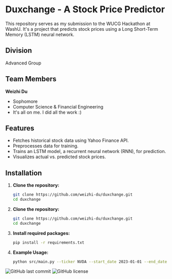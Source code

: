 # Duxchange - A Stock Price Predictor

This repository serves as my submission to the WUCG Hackathon at WashU. It's a project that predicts stock prices using a Long Short-Term Memory (LSTM) neural network. 

## Division

Advanced Group

## Team Members

**Weizhi Du**
- Sophomore
- Computer Science & Financial Engineering
- It's all on me. I did all the work :)

## Features

- Fetches historical stock data using Yahoo Finance API.
- Preprocesses data for training.
- Trains an LSTM model, a recurrent neural network (RNN), for prediction.
- Visualizes actual vs. predicted stock prices.

## Installation

1. **Clone the repository:**

   ```bash
   git clone https://github.com/weizhi-du/duxchange.git
   cd duxchange

2. **Clone the repository:**

   ```bash
   git clone https://github.com/weizhi-du/duxchange.git
   cd duxchange
   
3. **Install required packages:**

   ```bash
   pip install -r requirements.txt

4. **Example Usage:**

   ```bash
   python src/main.py --ticker NVDA --start_date 2023-01-01 --end_date 2024-09-10 --days_ahead 30

![GitHub last commit](https://img.shields.io/github/last-commit/weizhi-du/duxchange)
![GitHub license](https://img.shields.io/github/license/weizhi-du/duxchange)
